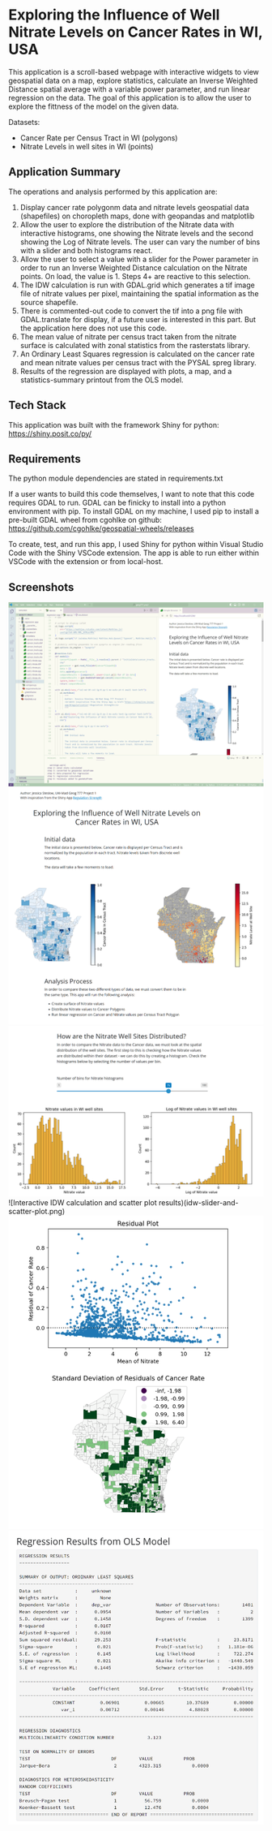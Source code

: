 # Exploring the Influence of Well Nitrate Levels on Cancer Rates in WI, USA

This application is a scroll-based webpage with interactive widgets to view geospatial data on a map, explore statistics, calculate an Inverse Weighted Distance spatial average with a variable power parameter, and run linear regression on the data. The goal of this application is to allow the user to explore the fittness of the model on the given data.

Datasets:
- Cancer Rate per Census Tract in WI (polygons)
- Nitrate Levels in well sites in WI (points)

## Application Summary

The operations and analysis performed by this application are:
1. Display cancer rate polygonm data and nitrate levels geospatial data (shapefiles) on choropleth maps, done with geopandas and matplotlib
2. Allow the user to explore the distribution of the Nitrate data with interactive histograms, one showing the Nitrate levels and the second showing the Log of Nitrate levels. The user can vary the number of bins with a slider and both histograms react.
3. Allow the user to select a value with a slider for the Power parameter in order to run an Inverse Weighted Distance calculation on the Nitrate points. On load, the value is 1. Steps 4+ are reactive to this selection.
4. The IDW calculation is run with GDAL.grid which generates a tif image file of nitrate values per pixel, maintaining the spatial information as the source shapefile.
5. There is commented-out code to convert the tif into a png file with GDAL.translate for display, if a future user is interested in this part. But the application here does not use this code.
6. The mean value of nitrate per census tract taken from the nitrate surface is calculated with zonal statistics from the rasterstats library.
7. An Ordinary Least Squares regression is calculated on the cancer rate and mean nitrate values per census tract with the PYSAL spreg library.
8. Results of the regression are displayed with plots, a map, and a statistics-summary printout from the OLS model.

## Tech Stack

This application was built with the framework Shiny for python: https://shiny.posit.co/py/

## Requirements

The python module dependencies are stated in requirements.txt

If a user wants to build this code themselves, I want to note that this code requires GDAL to run. GDAL can be finicky to install into a python environment with pip. To install GDAL on my machine, I used pip to install a pre-built GDAL wheel from cgohlke on github: https://github.com/cgohlke/geospatial-wheels/releases

To create, test, and run this app, I used Shiny for python within Visual Studio Code with the Shiny VSCode extension. The app is able to run either within VSCode with the extension or from local-host.

## Screenshots

![The app running in Visual Studio Code](app-in-vscode.png)
![Introduction and Initial Data](initial-data.png)
![Nitrate data histograms with interactive bin count](histograms.png)
![Interactive IDW calculation and scatter plot results)(idw-slider-and-scatter-plot.png)
![Further results with residual plot and map](residual-plot-and-map.png)
![Linear Regression OLS model printout](model-printout.png)


